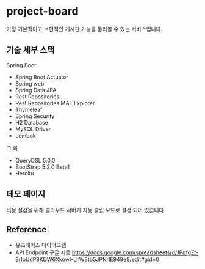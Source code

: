 # project-board

가장 기본적이고 보편적인 게시판 기능을 둘러볼 수 있는 서비스입니다.



## 기술 세부 스택

Spring Boot

* Spring Boot Actuator
* Spring web
* Spring Data JPA
* Rest Repositories
* Rest Repositories MAL Explorer
* Thymeleaf
* Spring Security
* H2 Database
* MySQL Driver
* Lombok

그 외 
* QueryDSL 5.0.0
* BootStrap 5.2.0 Beta1
* Heroku

## 데모 페이지
비용 절감을 위해 클라우드 서버가 자동 슬립 모드로 설정 되어 있습니다.

## Reference
* 유즈케이스 다이어그램
* API Endpoint 구글 시트
  https://docs.google.com/spreadsheets/d/1PdfgZt-3rIbUdP8KDW6XkowI-LhW3tb5JPNrIE949e8/edit#gid=0
    
  
